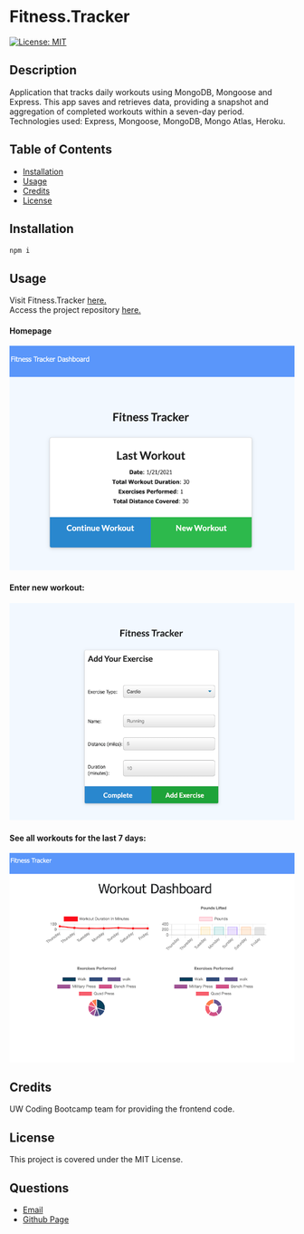 
# Fitness.Tracker

[![License: MIT](https://img.shields.io/badge/License-MIT-yellow.svg)](https://opensource.org/licenses/MIT)
      
     
## Description

Application that tracks daily workouts using MongoDB, Mongoose and Express.  This app saves and retrieves data, providing a snapshot and aggregation of completed workouts within a seven-day period. Technologies used: Express, Mongoose, MongoDB, Mongo Atlas, Heroku.

## Table of Contents
 
* [Installation](#installation)
* [Usage](#usage)
* [Credits](#credits)
* [License](#license)
 
## Installation
```
npm i
``` 

## Usage
 

Visit Fitness.Tracker [here.](https://tranquil-temple-97104.herokuapp.com/ )  
Access the project repository [here.](https://github.com/lee-amber-alex/Fitness.Tracker)  


#### Homepage 
![Homepage](./public/img/last.png) 

#### Enter new workout: 
![New Workout](./public/img/new.png)   

#### See all workouts for the last 7 days:
![Total Workout](./public/img/total.png) 

## Credits
UW Coding Bootcamp team for providing the frontend code. 

## License
This project is covered under the MIT License.
 

## Questions
- [Email](lee.amber.alex@gmail.com)
- [Github Page](https://github.com/lee-amber-alex)
 
